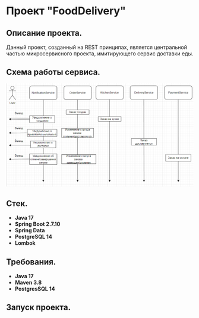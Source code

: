 # Проект "FoodDelivery"

## Описание проекта.

Данный проект, созданный на REST принципах, является центральной частью микросервисного проекта, имитирующего сервис доставки еды. 

## Схема работы сервиса.

![](files/Scheme.png)

## Стек.

- **Java 17**
- **Spring Boot 2.7.10**
- **Spring Data**
- **PostgreSQL 14**
- **Lombok**


## Требования.

- **Java 17**
- **Maven 3.8**
- **PostgresSQL 14**

## Запуск проекта.
